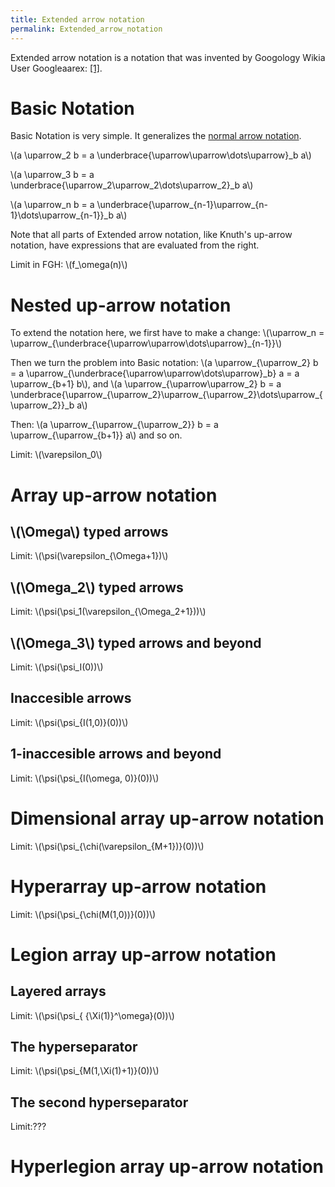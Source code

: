 ```yaml
---
title: Extended arrow notation
permalink: Extended_arrow_notation
---
```


Extended arrow notation is a notation that was invented by Googology
Wikia User Googleaarex:
<a href="https://googology.wikia.com/wiki/User:Googleaarex/" class="external autonumber">[1]</a>.


# Basic Notation

Basic Notation is very simple. It generalizes the [normal arrow
notation](Knuth%27s_up-arrow_notation "Knuth's up-arrow notation").

\\(a \\uparrow\_2 b = a
\\underbrace{\\uparrow\\uparrow\\dots\\uparrow}\_b a\\)

\\(a \\uparrow\_3 b = a
\\underbrace{\\uparrow\_2\\uparrow\_2\\dots\\uparrow\_2}\_b a\\)

\\(a \\uparrow\_n b = a
\\underbrace{\\uparrow\_{n-1}\\uparrow\_{n-1}\\dots\\uparrow\_{n-1}}\_b
a\\)

Note that all parts of Extended arrow notation, like Knuth's up-arrow
notation, have expressions that are evaluated from the right.

Limit in FGH: \\(f\_\\omega(n)\\)

# Nested up-arrow notation

To extend the notation here, we first have to make a change:
\\(\\uparrow\_n =
\\uparrow\_{\\underbrace{\\uparrow\\uparrow\\dots\\uparrow}\_{n-1}}\\)

Then we turn the problem into Basic notation: \\(a
\\uparrow\_{\\uparrow\_2} b = a
\\uparrow\_{\\underbrace{\\uparrow\\uparrow\\dots\\uparrow}\_b} a = a
\\uparrow\_{b+1} b\\), and \\(a \\uparrow\_{\\uparrow\\uparrow\_2} b = a
\\underbrace{\\uparrow\_{\\uparrow\_2}\\uparrow\_{\\uparrow\_2}\\dots\\uparrow\_{\\uparrow\_2}}\_b
a\\)

Then: \\(a \\uparrow\_{\\uparrow\_{\\uparrow\_2}} b = a
\\uparrow\_{\\uparrow\_{b+1}} a\\) and so on.

Limit: \\(\\varepsilon\_0\\)

# Array up-arrow notation

## \\(\\Omega\\) typed arrows

Limit: \\(\\psi(\\varepsilon\_{\\Omega+1})\\)

## \\(\\Omega\_2\\) typed arrows

Limit: \\(\\psi(\\psi\_1(\\varepsilon\_{\\Omega\_2+1}))\\)

## \\(\\Omega\_3\\) typed arrows and beyond

Limit: \\(\\psi(\\psi\_I(0))\\)

## Inaccesible arrows

Limit: \\(\\psi(\\psi\_{I(1,0)}(0))\\)

## 1-inaccesible arrows and beyond

Limit: \\(\\psi(\\psi\_{I(\\omega, 0)}(0))\\)

# Dimensional array up-arrow notation

Limit: \\(\\psi(\\psi\_{\\chi(\\varepsilon\_{M+1})}(0))\\)

# Hyperarray up-arrow notation

Limit: \\(\\psi(\\psi\_{\\chi(M(1,0))}(0))\\)

# Legion array up-arrow notation

## Layered arrays

Limit: \\(\\psi(\\psi\_{ {\\Xi(1)}^\\omega}(0))\\)

## The hyperseparator

Limit: \\(\\psi(\\psi\_{M(1,\\Xi(1)+1)}(0))\\)

## The second hyperseparator

Limit:???

# Hyperlegion array up-arrow notation


